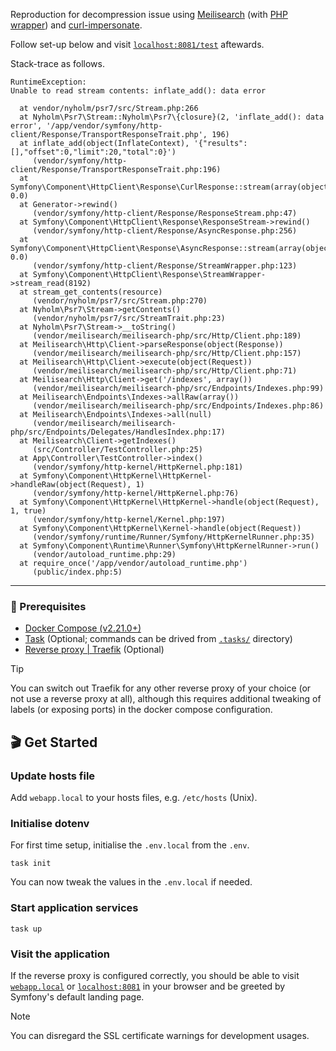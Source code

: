 Reproduction for decompression issue using [Meilisearch](https://www.meilisearch.com/) (with [PHP wrapper](https://github.com/meilisearch/meilisearch-php)) and
[curl-impersonate](https://github.com/lexiforest/curl-impersonate).

Follow set-up below and visit [`localhost:8081/test`](http://localhost:8081/test) aftewards.

Stack-trace as follows.

```text
RuntimeException:
Unable to read stream contents: inflate_add(): data error

  at vendor/nyholm/psr7/src/Stream.php:266
  at Nyholm\Psr7\Stream::Nyholm\Psr7\{closure}(2, 'inflate_add(): data error', '/app/vendor/symfony/http-client/Response/TransportResponseTrait.php', 196)
  at inflate_add(object(InflateContext), '{"results":[],"offset":0,"limit":20,"total":0}')
     (vendor/symfony/http-client/Response/TransportResponseTrait.php:196)
  at Symfony\Component\HttpClient\Response\CurlResponse::stream(array(object(CurlResponse)), 0.0)
  at Generator->rewind()
     (vendor/symfony/http-client/Response/ResponseStream.php:47)
  at Symfony\Component\HttpClient\Response\ResponseStream->rewind()
     (vendor/symfony/http-client/Response/AsyncResponse.php:256)
  at Symfony\Component\HttpClient\Response\AsyncResponse::stream(array(object(AsyncResponse)), 0.0)
     (vendor/symfony/http-client/Response/StreamWrapper.php:123)
  at Symfony\Component\HttpClient\Response\StreamWrapper->stream_read(8192)
  at stream_get_contents(resource)
     (vendor/nyholm/psr7/src/Stream.php:270)
  at Nyholm\Psr7\Stream->getContents()
     (vendor/nyholm/psr7/src/StreamTrait.php:23)
  at Nyholm\Psr7\Stream->__toString()
     (vendor/meilisearch/meilisearch-php/src/Http/Client.php:189)
  at Meilisearch\Http\Client->parseResponse(object(Response))
     (vendor/meilisearch/meilisearch-php/src/Http/Client.php:157)
  at Meilisearch\Http\Client->execute(object(Request))
     (vendor/meilisearch/meilisearch-php/src/Http/Client.php:71)
  at Meilisearch\Http\Client->get('/indexes', array())
     (vendor/meilisearch/meilisearch-php/src/Endpoints/Indexes.php:99)
  at Meilisearch\Endpoints\Indexes->allRaw(array())
     (vendor/meilisearch/meilisearch-php/src/Endpoints/Indexes.php:86)
  at Meilisearch\Endpoints\Indexes->all(null)
     (vendor/meilisearch/meilisearch-php/src/Endpoints/Delegates/HandlesIndex.php:17)
  at Meilisearch\Client->getIndexes()
     (src/Controller/TestController.php:25)
  at App\Controller\TestController->index()
     (vendor/symfony/http-kernel/HttpKernel.php:181)
  at Symfony\Component\HttpKernel\HttpKernel->handleRaw(object(Request), 1)
     (vendor/symfony/http-kernel/HttpKernel.php:76)
  at Symfony\Component\HttpKernel\HttpKernel->handle(object(Request), 1, true)
     (vendor/symfony/http-kernel/Kernel.php:197)
  at Symfony\Component\HttpKernel\Kernel->handle(object(Request))
     (vendor/symfony/runtime/Runner/Symfony/HttpKernelRunner.php:35)
  at Symfony\Component\Runtime\Runner\Symfony\HttpKernelRunner->run()
     (vendor/autoload_runtime.php:29)
  at require_once('/app/vendor/autoload_runtime.php')
     (public/index.php:5) 
```
---

### 🧰 Prerequisites

* [Docker Compose (v2.21.0+)](https://docs.docker.com/compose/install/)
* [Task](https://taskfile.dev/installation/) (Optional; commands can be drived from [`.tasks/`](.tasks/) directory)
* [Reverse proxy | Traefik](https://doc.traefik.io/traefik/) (Optional)

> [!TIP]
> You can switch out Traefik for any other reverse proxy of your choice (or not use a reverse proxy at all), although
> this requires additional tweaking of labels (or exposing ports) in the docker compose configuration.

## 🎬 Get Started

### Update hosts file

Add `webapp.local` to your hosts files, e.g. `/etc/hosts` (Unix).

### Initialise dotenv

For first time setup, initialise the `.env.local` from the `.env`.

```shell
task init
```

You can now tweak the values in the `.env.local` if needed.

### Start application services

```shell
task up
```

### Visit the application

If the reverse proxy is configured correctly, you should be able to visit [`webapp.local`](http://webapp.local) or [`localhost:8081`](http://localhost:8081) in your browser and be
greeted by Symfony's default landing page.

> [!NOTE]
> You can disregard the SSL certificate warnings for development usages.
